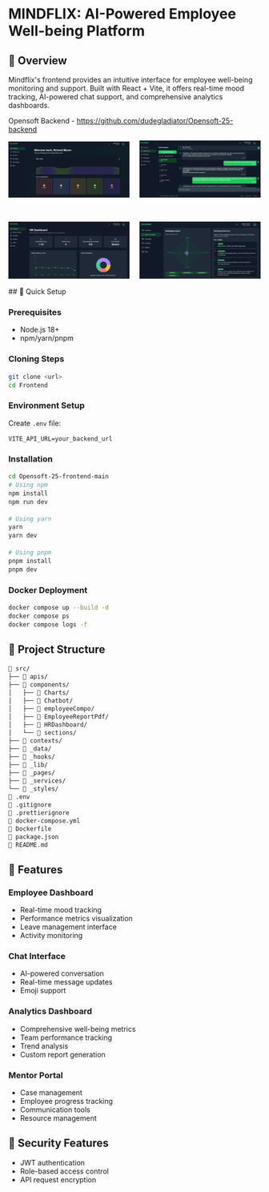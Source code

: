 # MINDFLIX: AI-Powered Employee Well-being Platform

## 🎯 Overview

Mindflix's frontend provides an intuitive interface for employee well-being monitoring and support. Built with React + Vite, it offers real-time mood tracking, AI-powered chat support, and comprehensive analytics dashboards.

Opensoft Backend - https://github.com/dudegladiator/Opensoft-25-backend

<!-- First row of images -->
<p align="center">
  <img src="assets/image (3).png" width="48%" />
  &nbsp; &nbsp;
  <img src="assets/image (4).png" width="48%" />
</p>

<!-- Adding some vertical space between rows -->
<br>

<!-- Second row of images -->
<p align="center">
  <img src="assets/image (1).png" width="48%" />
  &nbsp; &nbsp;
  <img src="assets/image (2).png" width="48%" />
</p>
## 🚀 Quick Setup

### Prerequisites

- Node.js 18+
- npm/yarn/pnpm

### Cloning Steps
```bash
git clone <url>
cd Frontend
```

### Environment Setup

Create `.env` file:

```env
VITE_API_URL=your_backend_url
```


### Installation

```bash
cd Opensoft-25-frontend-main
# Using npm
npm install
npm run dev

# Using yarn
yarn
yarn dev

# Using pnpm
pnpm install
pnpm dev
```

### Docker Deployment

```bash
docker compose up --build -d
docker compose ps
docker compose logs -f
```

## 📁 Project Structure

```
📁 src/
├── 📁 apis/
├── 📁 components/
│   ├── 📁 Charts/
│   ├── 📁 Chatbot/
│   ├── 📁 employeeCompo/
│   ├── 📁 EmployeeReportPdf/
│   ├── 📁 HRDashboard/
│   └── 📁 sections/
├── 📁 contexts/
├── 📁 _data/
├── 📁 _hooks/
├── 📁 _lib/
├── 📁 _pages/
├── 📁 _services/
└── 📁 _styles/
📄 .env
📄 .gitignore
📄 .prettierignore
📄 docker-compose.yml
📄 Dockerfile
📄 package.json
📄 README.md
```

## 🎨 Features

### Employee Dashboard

- Real-time mood tracking
- Performance metrics visualization
- Leave management interface
- Activity monitoring

### Chat Interface

- AI-powered conversation
- Real-time message updates
- Emoji support

### Analytics Dashboard

- Comprehensive well-being metrics
- Team performance tracking
- Trend analysis
- Custom report generation

### Mentor Portal

- Case management
- Employee progress tracking
- Communication tools
- Resource management

## 🔐 Security Features

- JWT authentication
- Role-based access control
- API request encryption
